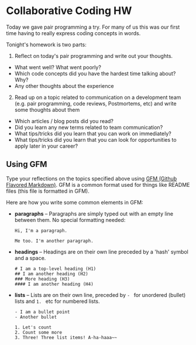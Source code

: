 # Collaborative Coding HW

Today we gave pair programming a try. For many of us this was our first time having to really express coding concepts in words.

Tonight's homework is two parts:

1. Reflect on today's pair programming and write out your thoughts.
  - What went well? What went poorly?
  - Which code concepts did you have the hardest time talking about? Why?
  - Any other thoughts about the experience
2. Read up on a topic related to communication on a development team (e.g. pair programming, code reviews, Postmortems, etc) and write some thoughts about them
  - Which articles / blog posts did you read?
  - Did you learn any new terms related to team communication?
  - What tips/tricks did you learn that you can work on immediately?
  - What tips/tricks did you learn that you can look for opportunities to apply later in your career?

## Using GFM

Type your reflections on the topics specified above using [GFM (Github Flavored Markdown)](https://github.github.com/gfm/). GFM is a common format used for things like README files (this file is formatted in GFM).

Here are how you write some common elements in GFM:

- **paragraphs** – Paragraphs are simply typed out with an empty line between them. No special formatting needed:
  ```
  Hi, I'm a paragraph.
  
  Me too. I'm another paragraph.
  ```
- **headings** – Headings are on their own line preceded by a 'hash' symbol and a space.
  ```
  # I am a top-level heading (H1)
  ## I am another heading (H2)
  ### More heading (H3)
  #### I am another heading (H4)
  ```
- **lists** – Lists are on their own line, preceded by `- ` for unordered (bullet) lists and `1. ` etc for numbered lists.
  ```
  - I am a bullet point
  - Another bullet

  1. Let's count
  2. Count some more
  3. Three! Three list items! A-ha-haaa~~
  ```
